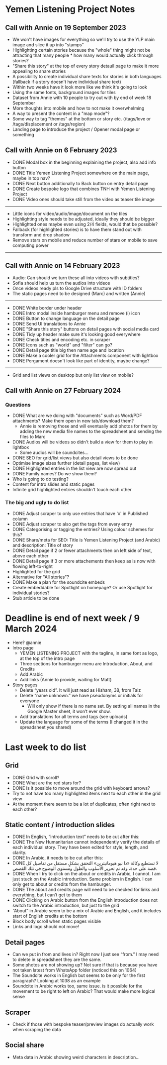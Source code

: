 # Yemen Listening Project Notes
## Call with Annie on 19 September 2023

* We won't have images for everything so we'll try to use the YLP main image and slice it up into "stamps"
* Highlighting certain stories because the "whole" thing might not be attracting that many people * how many would actually click through stories?
* "Share this story" at the top of every story detauil page to make it more appealing to share stories
* A possibility to create individual share texts for stories in both languages (fallback if a story doesn't have individual share text)
* Within two weeks have it look more like we think it's going to look
* Using the same fonts, background images for tiles
* Dataset from Annie with 10 people to try out with by end of week 18 September
* More thoughts into mobile and how to not make it overwhelming
* A way to present the content in a "map mode"?
* Some way to tag "themes" at the bottom or story etc. (/tags/love or /tags/displacement or /tags/region)
* Landing page to introduce the project / Opener modal page or something

## Call with Annie on 6 February 2023

* DONE Modal box in the beginning explaining the project, also add info button
* DONE Title Yemen Listening Project somewhere on the main page, maybe in top nav?
* DONE Next button additionally to Back button on entry detail page
* DONE Create bespoke logo that combines TNH with Yemen Listening Project
* DONE Video ones should take still from the video as teaser tile image
---
* Little icons for video/audio/image/document on the tiles
* Highlighting style needs to be adjusted, ideally they should be bigger
* Highlighted ones maybe even using 2/4 fields, would that be possible?
* Fallback (for highlighted stories) is to have them stand out with transform and drop shadow
* Remove stars on mobile and reduce number of stars on mobile to save computing power
---

## Call with Annie on 14 February 2023

* Audio: Can should we turn these all into videos with subtitles?
* Sofia should help us turn the audios into videos
* Once videos ready pls to Google Drive structure with ID folders
* The static pages need to be designed (Marc) and written (Annie)
---
* DONE White border under header
* DONE Intro modal inside hamburger menu and remove (i) icon
* DONE Button to change language on the detail page
* DONE Send UI translations to Annie
* DONE "Share this story" buttons on detail pages with social media card
* DONE Tidy up header make sure it's looking good everywhere
* DONE Check titles and encoding etc. in scraper
* DONE Icons such as "world" and "filter" can go?
* DONE Detail page title big  then name age and location
* DONE Make a cooler grid for the Attachments component with lightbox
* DONE Pergament doesn't look like part of identity, maybe change?
---
* Grid and list views on desktop but only list view on mobile?




## Call with Annie on 27 February 2024

### Questions
* DONE What are we doing with "documents" such as Word/PDF attachments? Make them open in new tab/download them?
  * Annie is removing those and will eventually add photos for them by adding the new media file names to the spreadsheet and sending the files to Marc
* DONE Audios will be videos so didn't build a view for them to play in lightbox
  * Some audios will be soundcites...
* DONE SEO for grid/list views but also detail views to be done
* Optimise image sizes further (detail pages, list view)
* DONE Highlighted entries in the list view are now spread out
* DONE Family names? Do we show them?
* Who is going to do testing?
* Content for intro slides and static pages
* Infinite grid highlighted entries shouldn't touch each other

### The big and ugly to do list
* DONE Adjust scraper to only use entries that have 'x' in Published column
* DONE Adjust scraper to also get the tags from every entry
* DONE Categorising or tagging the entries? Using colour schemes for this?
* DONE Share/meta for SEO: Title is Yemen Listening Project (and Arabic) and description: Title of story
* DONE Detail page if 2 or fewer attachments then on left side of text, above each other
* DONE Detail page if 3 or more attachements then keep as is now with flowing left-to-right
* Highlighted for the grid
* Alternative for "All stories"?
* DONE Make a plan for the soundcite embeds
* Create embeddable for Spotlight on homepage? Or use Spotlight for individual stories?
* Stub article to be done

# Deadline is end of next week / 9 March 2024


* Here? @annie 
* Intro page
    * YEMEN LISTENING PROJECT with the tagline, in same font as logo, at the top of the intro page
    * Three sections for hamburger menu are Introduction, About, and Credits
    * Add Arabic 
    * Add links (Annie to provide, waiting for Matt)
* Story pages
    * Delete “years old”. It will just read as Hisham, 38, from Taiz
    * Delete “name unknown.” we have pseudonyms or initials for everyone 
        * Will only show if there is no name set. By setting all names in the Google Master sheet, it won’t ever show.
    * Add translations for all terms and tags (see uploads) 
    * Update the language for some of the terms (I changed it in the spreadsheet you shared)


# Last week to do list

## Grid

* DONE Grid with scroll?
* DONE What are the red stars for?
* DONE Is it possible to move around the grid with keyboard arrows?
* Try to not have too many highlighted items next to each other in the grid view
* At the moment there seem to be a lot of duplicates, often right next to each other?

## Static content / introduction slides

* DONE In English, “introduction text” needs to be cut after this:
* DONE The New Humanitarian cannot independently verify the details of each individual story. They have been edited for style, length, and clarity.
* DONE In Arabic, it needs to be cut after this:
* DONE لا تستطيع وكالة «ذا نيو هيومانيترين» التحقق بشكلٍ مستقل من تفاصيل كل قصة على حدة، وقد تم تحرير الأسلوب والطول ومستوى الوضوح في تلك القصص.
* DONE When I try to click on the about or credits in Arabic, I cannot. I am just stuck on the Arabic introduction. Same problem in English. I can only get to about or credits from the hamburger.
* DONE The about and credits page will need to be checked for links and everything, but I can’t get to them
* DONE Clicking on Arabic button from the English introduction does not switch to the Arabic introduction, but just to the grid
* “About” in Arabic seem to be a mix of Arabic and English, and it includes start of English credits at the bottom
* Block body scroll when static pages visible
* Links and logo should not move!

## Detail pages

* Can we put in from and lives in? Right now I just see “from.” I may need to delete in spreadsheet they are the same.
* Some photos are not showing up? Not sure if that is because you have not taken latest from WhatsApp folder (noticed this on 1064)
* The Soundcite works in English but seems to be only for the first paragraph? Looking at 1038 as an example
* Soundcite in Arabic works too, same issue. is it possible for the movement to be right to left on Arabic? That would make more logical sense

## Scraper

* Check if those with bespoke teaser/preview images do actually work when scraping the data

## Social share

* Meta data in Arabic showing weird characters in description...
